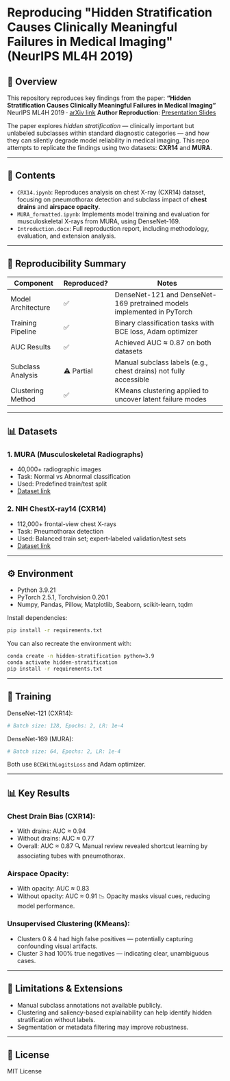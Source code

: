 # Reproducing "Hidden Stratification Causes Clinically Meaningful Failures in Medical Imaging" (NeurIPS ML4H 2019)

## 📌 Overview

This repository reproduces key findings from the paper:
**“Hidden Stratification Causes Clinically Meaningful Failures in Medical Imaging”**
NeurIPS ML4H 2019 · [arXiv link](https://arxiv.org/abs/1909.12475)
**Author Reproduction**: [Presentation Slides](https://drive.google.com/file/d/19RrcPtMNasxUfp-YbRjz7eq4_-kWUY6l/view?usp=drive_link)

The paper explores *hidden stratification* — clinically important but unlabeled subclasses within standard diagnostic categories — and how they can silently degrade model reliability in medical imaging. This repo attempts to replicate the findings using two datasets: **CXR14** and **MURA**.

---

## 📂 Contents

* `CRX14.ipynb`: Reproduces analysis on chest X-ray (CXR14) dataset, focusing on pneumothorax detection and subclass impact of **chest drains** and **airspace opacity**.
* `MURA_formatted.ipynb`: Implements model training and evaluation for musculoskeletal X-rays from MURA, using DenseNet-169.
* `Introduction.docx`: Full reproduction report, including methodology, evaluation, and extension analysis.

---

## 🧪 Reproducibility Summary

| Component          | Reproduced? | Notes                                                                  |
| ------------------ | ----------- | ---------------------------------------------------------------------- |
| Model Architecture | ✅           | DenseNet-121 and DenseNet-169 pretrained models implemented in PyTorch |
| Training Pipeline  | ✅           | Binary classification tasks with BCE loss, Adam optimizer              |
| AUC Results        | ✅           | Achieved AUC ≈ 0.87 on both datasets                                   |
| Subclass Analysis  | ⚠️ Partial  | Manual subclass labels (e.g., chest drains) not fully accessible       |
| Clustering Method  | ✅           | KMeans clustering applied to uncover latent failure modes              |

---

## 📊 Datasets

### 1. MURA (Musculoskeletal Radiographs)

* 40,000+ radiographic images
* Task: Normal vs Abnormal classification
* Used: Predefined train/test split
* [Dataset link](https://stanfordmlgroup.github.io/competitions/mura/)

### 2. NIH ChestX-ray14 (CXR14)

* 112,000+ frontal-view chest X-rays
* Task: Pneumothorax detection
* Used: Balanced train set; expert-labeled validation/test sets
* [Dataset link](https://cloud.google.com/healthcare-api/docs/resources/public-datasets/nih-chest)

---

## ⚙️ Environment

* Python 3.9.21
* PyTorch 2.5.1, Torchvision 0.20.1
* Numpy, Pandas, Pillow, Matplotlib, Seaborn, scikit-learn, tqdm

Install dependencies:

```bash
pip install -r requirements.txt
```

You can also recreate the environment with:

```bash
conda create -n hidden-stratification python=3.9
conda activate hidden-stratification
pip install -r requirements.txt
```

---

## 🚀 Training

DenseNet-121 (CXR14):

```python
# Batch size: 128, Epochs: 2, LR: 1e-4
```

DenseNet-169 (MURA):

```python
# Batch size: 64, Epochs: 2, LR: 1e-4
```

Both use `BCEWithLogitsLoss` and Adam optimizer.

---

## 📊 Key Results

### Chest Drain Bias (CXR14):

* With drains: AUC ≈ 0.94
* Without drains: AUC ≈ 0.77
* Overall: AUC ≈ 0.87
  🔍 Manual review revealed shortcut learning by associating tubes with pneumothorax.

### Airspace Opacity:

* With opacity: AUC ≈ 0.83
* Without opacity: AUC ≈ 0.91
  📉 Opacity masks visual cues, reducing model performance.

### Unsupervised Clustering (KMeans):

* Clusters 0 & 4 had high false positives — potentially capturing confounding visual artifacts.
* Cluster 3 had 100% true negatives — indicating clear, unambiguous cases.

---

## 🔬 Limitations & Extensions

* Manual subclass annotations not available publicly.
* Clustering and saliency-based explainability can help identify hidden stratification without labels.
* Segmentation or metadata filtering may improve robustness.

---

## 📄 License

MIT License
